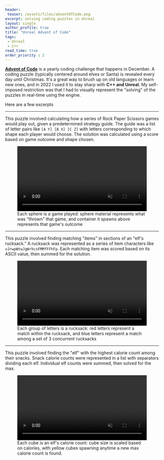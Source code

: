 ```yaml
---
header:
 teaser: /assets/files/adventOfCode.png
excerpt: solving coding puzzles in Unreal
layout: single
author_profile: true
title: "Unreal Advent of Code"
tags: 
 - Unreal
 - C++
read_time: true
order_priority : 2
---
```

[**Advent of Code**](https://adventofcode.com/) is a yearly coding challenge that happens in December. A coding puzzle (typically centered around elves or Santa) is revealed every day until Christmas. It's a great way to brush up on old languages or learn new ones, and in 2022 I used it to stay sharp with **C++ and Unreal**. My self-imposed restriction was that I had to visually represent the "solving" of the puzzles in real-time using the engine. 

Here are a few excerpts

<hr class="rounded">

This puzzle involved calculating how a series of Rock Paper Scissors games would play out, given a predetermined strategy guide. The guide was a list of letter pairs like `[A Y] [B X] [C Z]` with letters corresponding to which shape each player would choose. The solution was calculated using a score based on game outcome and shape chosen.

<figure class="align-center">
  <video width="100%" muted autoplay loop playsinline> 
    <source src="/assets/files/RochamboDay.mp4"  type="video/mp4">
    browser doesn't support videos
  </video>
  <figcaption>Each sphere is a game played: sphere material represents what was "thrown" that game, and container it spawns above represents that game's outcome</figcaption>
</figure> 

<hr class="rounded">

This puzzle involved finding matching "items" in sections of an "elf's rucksack." A rucksack was represented as a series of item characters like `vJrwpWtwJgWrhcsFMMfFFhFp`. Each matching item was scored based on its ASCII value, then summed for the solution.

<figure class="align-center">
  <video width="100%" muted autoplay loop playsinline> 
    <source src="/assets/files/bouncingLettersDay.mp4"  type="video/mp4">
    browser doesn't support videos
  </video>
  <figcaption>Each group of letters is a rucksack: red letters represent a match within the rucksack, and blue letters represent a match among a set of 3 concurrent rucksacks</figcaption>
</figure> 

<hr class="rounded">

This puzzle involved finding the "elf" with the highest calorie count among their snacks. Snack calorie counts were represented in a list with separators dividing each elf. Individual elf counts were summed, then solved for the max.

<figure class="align-center">
  <video width="100%" muted autoplay loop playsinline> 
    <source src="/assets/files/variedSizeCubesDay.mp4"  type="video/mp4">
    browser doesn't support videos
  </video>
  <figcaption>Each cube is an elf's calorie count: cube size is scaled based on calories, with yellow cubes spawning anytime a new max calorie count is found.</figcaption>
</figure> 